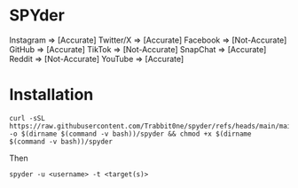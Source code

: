# SPYder

Instagram => [Accurate]
Twitter/X => [Accurate]
Facebook => [Not-Accurate]
GitHub => [Accurate]
TikTok => [Not-Accurate]
SnapChat => [Accurate]
Reddit => [Not-Accurate]
YouTube => [Accurate]

# Installation
```
curl -sSL https://raw.githubusercontent.com/Trabbit0ne/spyder/refs/heads/main/main.sh -o $(dirname $(command -v bash))/spyder && chmod +x $(dirname $(command -v bash))/spyder
```
Then

``
spyder -u <username> -t <target(s)>
``

